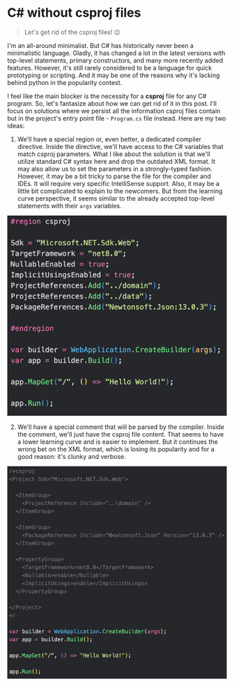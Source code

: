 # C# without csproj files 

> Let's get rid of the csproj files! 😉

I'm an all-around minimalist. But C# has historically never been a minimalistic language. Gladly, it has changed a lot in the latest versions with top-level statements, primary constructors, and many more recently added features. However, it's still rarely considered to be a language for quick prototyping or scripting. And it may be one of the reasons why it's lacking behind python in the popularity contest.

I feel like the main blocker is the necessity for a **csproj** file for any C# program. So, let's fantasize about how we can get rid of it in this post. I'll focus on solutions where we persist all the information csproj files contain but in the project's entry point file - `Program.cs` file instead. Here are my two ideas:

1. We'll have a special region or, even better, a dedicated compiler directive. Inside the directive, we'll have access to the C# variables that match csproj parameters. What I like about the solution is that we'll utilize standard C# syntax here and drop the outdated XML format. It may also allow us to set the parameters in a strongly-typed fashion. However, it may be a bit tricky to parse the file for the compiler and IDEs. It will require very specific IntelliSense support. Also, it may be a little bit complicated to explain to the newcomers. But from the learning curve perspective, it seems similar to the already accepted top-level statements with their `args` variables.

![image](v1.png)

2. We'll have a special comment that will be parsed by the compiler. Inside the comment, we'll just have the csproj file content. That seems to have a lower learning curve and is easier to implement. But it continues the wrong bet on the XML format, which is losing its popularity and for a good reason: it's clunky and verbose.

![image](v2.png)
